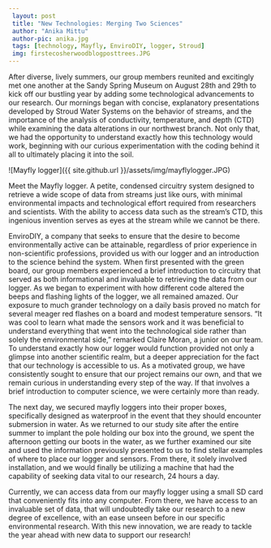 ```yaml
---		
 layout: post		
 title: "New Technologies: Merging Two Sciences"		
 author: "Anika Mittu"			
 author-pic: anika.jpg	
 tags: [technology, Mayfly, EnviroDIY, logger, Stroud]		
 img: firstecosherwoodblogposttrees.JPG
---
```


After diverse, lively summers, our group members reunited and excitingly met one another at the Sandy Spring Museum on August 28th and 29th to kick off our bustling year by adding some technological advancements to our research. Our mornings began with concise, explanatory presentations developed by Stroud Water Systems on the behavior of streams, and the importance of the analysis of conductivity, temperature, and depth (CTD) while examining the data alterations in our northwest branch.  Not only that, we had the opportunity to understand exactly how this technology would work, beginning with our curious experimentation with the coding behind it all to ultimately placing it into the soil.

![Mayfly logger]({{ site.github.url }}/assets/img/mayflylogger.JPG)

Meet the Mayfly logger. A petite, condensed circuitry system designed to retrieve a wide scope of data from streams just like ours, with minimal environmental impacts and technological effort required from researchers and scientists. With the ability to access data such as the stream’s CTD, this ingenious invention serves as eyes at the stream while we cannot be there.

EnviroDIY, a company that seeks to ensure that the desire to become environmentally active can be attainable, regardless of prior experience in non-scientific professions, provided us with our logger and an introduction to the science behind the system. When first presented with the green board, our group members experienced a brief introduction to circuitry that served as both informational and invaluable to retrieving the data from our logger. As we began to experiment with how different code altered the beeps and flashing lights of the logger, we all remained amazed. Our exposure to much grander technology on a daily basis proved no match for several meager red flashes on a board and modest temperature sensors. “It was cool to learn what made the sensors work and it was beneficial to understand everything that went into the technological side rather than solely the environmental side,” remarked Claire Moran, a junior on our team. To understand exactly how our logger would function provided not only a glimpse into another scientific realm, but a deeper appreciation for the fact that our technology is accessible to us. As a motivated group, we have consistently sought to ensure that our project remains our own, and that we remain curious in understanding every step of the way. If that involves a brief introduction to computer science, we were certainly more than ready.

The next day, we secured mayfly loggers into their proper boxes, specifically designed as waterproof in the event that they should encounter submersion in water. As we returned to our study site after the entire summer to implant the pole holding our box into the ground, we spent the afternoon getting our boots in the water, as we further examined our site and used the information previously presented to us to find stellar examples of where to place our logger and sensors. From there, it solely involved installation, and we would finally be utilizing a machine that had the capability of seeking data vital to our research, 24 hours a day.

Currently, we can access data from our mayfly logger using a small SD card that conveniently fits into any computer. From there, we have access to an invaluable set of data, that will undoubtedly take our research to a new degree of excellence, with an ease unseen before in our specific environmental research. With this new innovation, we are ready to tackle the year ahead with new data to support our research!

